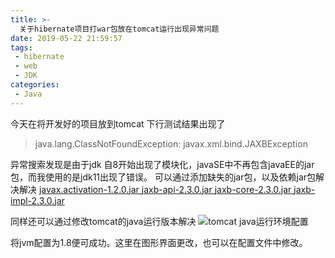 ```yaml
---
title: >-
  关于hibernate项目打war包放在tomcat运行出现异常问题
date: 2019-05-22 21:59:57
tags:
 - hibernate
 - web
 - JDK
categories:
 - Java
---
```

今天在将开发好的项目放到tomcat 下行测试结果出现了
> java.lang.ClassNotFoundException: javax.xml.bind.JAXBException

异常搜索发现是由于jdk 自8开始出现了模块化，javaSE中不再包含javaEE的jar包，而我使用的是jdk11出现了错误。
可以通过添加缺失的jar包，以及依赖jar包解决解决
[javax.activation-1.2.0.jar ](http://search.maven.org/remotecontent?filepath=com/sun/activation/javax.activation/1.2.0/javax.activation-1.2.0.jar)
[jaxb-api-2.3.0.jar ](http://search.maven.org/remotecontent?filepath=javax/xml/bind/jaxb-api/2.3.0/jaxb-api-2.3.0.jar)
[jaxb-core-2.3.0.jar ](http://search.maven.org/remotecontent?filepath=com/sun/xml/bind/jaxb-core/2.3.0/jaxb-core-2.3.0.jar)
[jaxb-impl-2.3.0.jar ](http://search.maven.org/remotecontent?filepath=com/sun/xml/bind/jaxb-impl/2.3.0/jaxb-impl-2.3.0.jar)

同样还可以通过修改tomcat的java运行版本解决
![tomcat java运行环境配置](https://raw.githubusercontent.com/xfx98/ms/img/tomcat-setting.png)

将jvm配置为1.8便可成功。这里在图形界面更改，也可以在配置文件中修改。